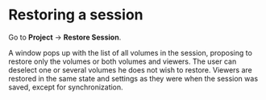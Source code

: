 # Restoring a session

Go to **Project** → **Restore Session**.

A window pops up with the list of all volumes in the session, proposing to restore only the volumes or both volumes and viewers. The user can deselect one or several volumes he does not wish to restore. Viewers are restored in the same state and settings as they were when the session was saved, except for synchronization.

